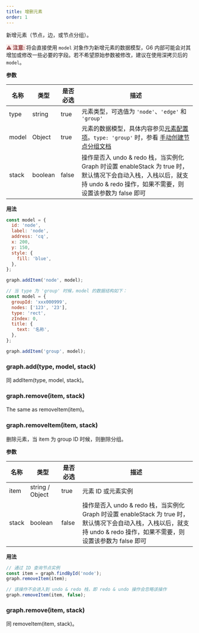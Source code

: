 ```yaml
---
title: 增删元素
order: 1
---
```


新增元素（节点，边，或节点分组）。

<span style="background-color: rgb(251, 233, 231); color: rgb(139, 53, 56)"><strong>⚠️ 注意: </strong></span>将会直接使用 `model` 对象作为新增元素的数据模型，G6 内部可能会对其增加或修改一些必要的字段。若不希望原始参数被修改，建议在使用深拷贝后的 `model`。

**参数**

| 名称 | 类型 | 是否必选 | 描述 |
| --- | --- | --- | --- |
| type | string | true | 元素类型，可选值为 `'node'`、`'edge'` 和 `'group'` |
| model | Object | true | 元素的数据模型，具体内容参见[元素配置项](/zh/docs/api/nodeEdge/itemProperties)。`type: 'group'` 时，参看 [手动创建节点分组文档](/zh/docs/manual/advanced/create-node-group) |
| stack | boolean | false | 操作是否入 undo & redo 栈，当实例化 Graph 时设置 enableStack 为 true 时，默认情况下会自动入栈，入栈以后，就支持 undo & redo 操作，如果不需要，则设置该参数为 false 即可 |

**用法**

```javascript
const model = {
  id: 'node',
  label: 'node',
  address: 'cq',
  x: 200,
  y: 150,
  style: {
    fill: 'blue',
  },
};

graph.addItem('node', model);

// 当 type 为 'group' 时候，model 的数据结构如下：
const model = {
  groupId: 'xxx000999',
  nodes: ['123', '23'],
  type: 'rect',
  zIndex: 0,
  title: {
    text: '名称',
  },
};

graph.addItem('group', model);
```

### graph.add(type, model, stack)

同 addItem(type, model, stack)。

### graph.remove(item, stack)

The same as removeItem(item)。

### graph.removeItem(item, stack)

删除元素，当 item 为 group ID 时候，则删除分组。

**参数**

| 名称 | 类型 | 是否必选 | 描述 |
| --- | --- | --- | --- |
| item | string / Object | true | 元素 ID 或元素实例 |
| stack | boolean | false | 操作是否入 undo & redo 栈，当实例化 Graph 时设置 enableStack 为 true 时，默认情况下会自动入栈，入栈以后，就支持 undo & redo 操作，如果不需要，则设置该参数为 false 即可 |

**用法**

```javascript
// 通过 ID 查询节点实例
const item = graph.findById('node');
graph.removeItem(item);

// 该操作不会进入到 undo & redo 栈，即 redo & undo 操作会忽略该操作
graph.removeItem(item, false);
```

### graph.remove(item, stack)

同 removeItem(item, stack)。
